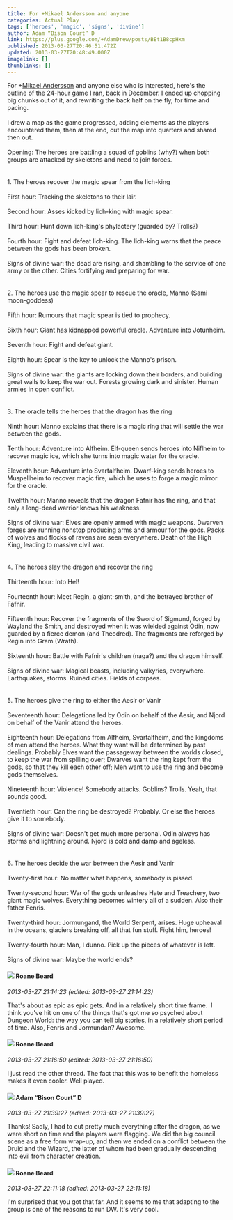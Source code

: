 ```yaml
---
title: For +Mikael Andersson and anyone
categories: Actual Play
tags: ['heroes', 'magic', 'signs', 'divine']
author: Adam “Bison Court” D
link: https://plus.google.com/+AdamDrew/posts/BEt1B8cpHxm
published: 2013-03-27T20:46:51.472Z
updated: 2013-03-27T20:48:49.000Z
imagelink: []
thumblinks: []
---
```


For <span class="proflinkWrapper"><span class="proflinkPrefix">+</span><a class="proflink" href="https://plus.google.com/113850571702998965194" oid="113850571702998965194">Mikael Andersson</a></span> and anyone else who is interested, here&#39;s the outline of the 24-hour game I ran, back in December. I ended up chopping big chunks out of it, and rewriting the back half on the fly, for time and pacing. <br /><br />I drew a map as the game progressed, adding elements as the players encountered them, then at the end, cut the map into quarters and shared then out. <br /><br />Opening: The heroes are battling a squad of goblins (why?) when both groups are attacked by skeletons and need to join forces.<br /> <br /> <br />1. The heroes recover the magic spear from the lich-king<br /> <br />First hour: Tracking the skeletons to their lair.<br /> <br />Second hour: Asses kicked by lich-king with magic spear.<br /> <br />Third hour: Hunt down lich-king&#39;s phylactery (guarded by? Trolls?)<br /> <br />Fourth hour: Fight and defeat lich-king. The lich-king warns that the peace between the gods has been broken.<br /> <br />Signs of divine war: the dead are rising, and shambling to the service of one army or the other. Cities fortifying and preparing for war.<br /> <br /> <br />2. The heroes use the magic spear to rescue the oracle, Manno (Sami moon-goddess)<br /> <br />Fifth hour: Rumours that magic spear is tied to prophecy.<br /> <br />Sixth hour: Giant has kidnapped powerful oracle. Adventure into Jotunheim.<br /> <br />Seventh hour: Fight and defeat giant.<br /> <br />Eighth hour: Spear is the key to unlock the Manno&#39;s prison.<br /> <br />Signs of divine war: the giants are locking down their borders, and building great walls to keep the war out. Forests growing dark and sinister. Human armies in open conflict.<br /> <br /> <br />3. The oracle tells the heroes that the dragon has the ring<br /> <br />Ninth hour: Manno explains that there is a magic ring that will settle the war between the gods.<br /> <br />Tenth hour: Adventure into Alfheim. Elf-queen sends heroes into Niflheim to recover magic ice, which she turns into magic water for the oracle.<br /> <br />Eleventh hour: Adventure into Svartalfheim. Dwarf-king sends heroes to Muspellheim to recover magic fire, which he uses to forge a magic mirror for the oracle.<br /> <br />Twelfth hour: Manno reveals that the dragon Fafnir has the ring, and that only a long-dead warrior knows his weakness.<br /> <br />Signs of divine war: Elves are openly armed with magic weapons. Dwarven forges are running nonstop producing arms and armour for the gods. Packs of wolves and flocks of ravens are seen everywhere. Death of the High King, leading to massive civil war.<br /> <br /> <br />4. The heroes slay the dragon and recover the ring<br /> <br />Thirteenth hour: Into Hel!<br /> <br />Fourteenth hour: Meet Regin, a giant-smith, and the betrayed brother of Fafnir.<br /> <br />Fifteenth hour: Recover the fragments of the Sword of Sigmund, forged by Wayland the Smith, and destroyed when it was wielded against Odin, now guarded by a fierce demon (and Theodred). The fragments are reforged by Regin into Gram (Wrath).<br /> <br />Sixteenth hour: Battle with Fafnir&#39;s children (naga?) and the dragon himself.<br /> <br />Signs of divine war: Magical beasts, including valkyries, everywhere. Earthquakes, storms. Ruined cities. Fields of corpses.<br /> <br /> <br />5. The heroes give the ring to either the Aesir or Vanir<br /> <br />Seventeenth hour: Delegations led by Odin on behalf of the Aesir, and Njord on behalf of the Vanir attend the heroes.<br /> <br />Eighteenth hour: Delegations from Alfheim, Svartalfheim, and the kingdoms of men attend the heroes. What they want will be determined by past dealings. Probably Elves want the passageway between the worlds closed, to keep the war from spilling over; Dwarves want the ring kept from the gods, so that they kill each other off; Men want to use the ring and become gods themselves.<br /> <br />Nineteenth hour: Violence! Somebody attacks. Goblins? Trolls. Yeah, that sounds good.<br /> <br />Twentieth hour: Can the ring be destroyed? Probably. Or else the heroes give it to somebody.<br /> <br />Signs of divine war: Doesn&#39;t get much more personal. Odin always has storms and lightning around. Njord is cold and damp and ageless.<br /> <br /> <br />6. The heroes decide the war between the Aesir and Vanir<br /> <br />Twenty-first hour: No matter what happens, somebody is pissed.<br /> <br />Twenty-second hour: War of the gods unleashes Hate and Treachery, two giant magic wolves. Everything becomes wintery all of a sudden. Also their father Fenris.<br /> <br />Twenty-third hour: Jormungand, the World Serpent, arises. Huge upheaval in the oceans, glaciers breaking off, all that fun stuff. Fight him, heroes!<br /> <br />Twenty-fourth hour: Man, I dunno. Pick up the pieces of whatever is left.<br /> <br />Signs of divine war: Maybe the world ends?
<div id='comment z135f1x55wz4xzatx22gthnrzmzcijqrt04'>
  <h4><img src='{{site.baseurl}}//images/avatars/111529858416331232174_photo.jpg'> Roane Beard</h4>
      <p><cite>2013-03-27 21:14:23 (edited: 2013-03-27 21:14:23)</cite></p>
        <p>That&#39;s about as epic as epic gets. And in a relatively short time frame.  I think you&#39;ve hit on one of the things that&#39;s got me so psyched about Dungeon World: the way you can tell big stories, in a relatively short period of time. Also, Fenris and Jormundan? Awesome. </p>
</div>
        

<div id='comment z135f1x55wz4xzatx22gthnrzmzcijqrt04'>
  <h4><img src='{{site.baseurl}}//images/avatars/111529858416331232174_photo.jpg'> Roane Beard</h4>
      <p><cite>2013-03-27 21:16:50 (edited: 2013-03-27 21:16:50)</cite></p>
        <p>I just read the other thread. The fact that this was to benefit the homeless makes it even cooler. Well played.</p>
</div>
        

<div id='comment z135f1x55wz4xzatx22gthnrzmzcijqrt04'>
  <h4><img src='{{site.baseurl}}//images/avatars/115794042160633829509_photo.jpg'> Adam “Bison Court” D</h4>
      <p><cite>2013-03-27 21:39:27 (edited: 2013-03-27 21:39:27)</cite></p>
        <p>Thanks! Sadly, I had to cut pretty much everything after the dragon, as we were short on time and the players were flagging. We did the big council scene as a free form wrap-up, and then we ended on a conflict between the Druid and the Wizard, the latter of whom had been gradually descending into evil from character creation.</p>
</div>
        

<div id='comment z135f1x55wz4xzatx22gthnrzmzcijqrt04'>
  <h4><img src='{{site.baseurl}}//images/avatars/111529858416331232174_photo.jpg'> Roane Beard</h4>
      <p><cite>2013-03-27 22:11:18 (edited: 2013-03-27 22:11:18)</cite></p>
        <p>I&#39;m surprised that you got that far. And it seems to me that adapting to the group is one of the reasons to run DW. It&#39;s very cool. </p>
</div>
        
